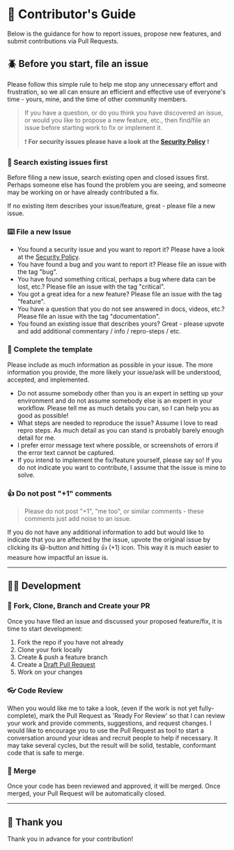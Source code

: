 # :construction_worker: Contributor's Guide

Below is the guidance for how to report issues, propose new features, and submit contributions via Pull Requests.

## :beetle: Before you start, file an issue

Please follow this simple rule to help me stop any unnecessary effort and frustration, so we all can ensure an efficient and effective use of everyone's time - yours, mine, and the time of other community members.

> If you have a question, or do you think you have discovered an issue, or would you like to propose a new feature, etc., then find/file an issue before starting work to fix or implement it.
>
>:exclamation: **For security issues please have a look at the [Security Policy](SECURITY.md)** :exclamation:

### :mag_right: Search existing issues first

Before filing a new issue, search existing open and closed issues first. Perhaps someone else has found the problem you are seeing, and someone may be working on or have already contributed a fix.

If no existing item describes your issue/feature, great - please file a new issue.

### :keyboard: File a new Issue

- You found a security issue and you want to report it? Please have a look at the [Security Policy](SECURITY.md).
- You have found a bug and you want to report it? Please file an issue with the tag "bug".
- You have found something critical, perhaps a bug where data can be lost, etc.? Please file an issue with the tag "critical".
- You got a great idea for a new feature? Please file an issue with the tag "feature".
- You have a question that you do not see answered in docs, videos, etc.? Please file an issue with the tag "documentation".
- You found an existing issue that describes yours? Great - please upvote and add additional commentary / info / repro-steps / etc.

### :pencil: Complete the template

Please include as much information as possible in your issue. The more information you provide, the more likely your issue/ask will be understood, accepted, and implemented.

- Do not assume somebody other than you is an expert in setting up your environment and do not assume somebody else is an expert in your workflow. Please tell me as much details you can, so I can help you as good as possible!
- What steps are needed to reproduce the issue? Assume I love to read repro steps. As much detail as you can stand is probably barely enough detail for me.
- I prefer error message text where possible, or screenshots of errors if the error text cannot be captured.
- If you intend to implement the fix/feature yourself, please say so! If you do not indicate you want to contribute, I assume that the issue is mine to solve.

### :+1: Do not post "+1" comments

> Please do not post "+1", "me too", or similar comments - these comments just add noise to an issue.

If you do not have any additional information to add but would like to indicate that you are affected by the issue, upvote the original issue by clicking its :smiley:-button and hitting :+1: (+1) icon. This way it is much easier to measure how impactful an issue is.

---

## :man_technologist: Development

### :toolbox: Fork, Clone, Branch and Create your PR

Once you have filed an issue and discussed your proposed feature/fix, it is time to start development:

1. Fork the repo if you have not already
2. Clone your fork locally
3. Create & push a feature branch
4. Create a [Draft Pull Request](https://github.blog/2019-02-14-introducing-draft-pull-requests/)
5. Work on your changes

### :eyeglasses: Code Review

When you would like me to take a look, (even if the work is not yet fully-complete), mark the Pull Request as 'Ready For Review' so that I can review your work and provide comments, suggestions, and request changes. I would like to encourage you to use the Pull Request as tool to start a conversation around your ideas and recruit people to help if necessary. It may take several cycles, but the result will be solid, testable, conformant code that is safe to merge.

### :jigsaw: Merge

Once your code has been reviewed and approved, it will be merged. Once merged, your Pull Request will be automatically closed.

---

## :balloon: Thank you

Thank you in advance for your contribution!